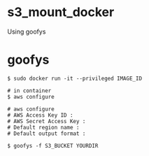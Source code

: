 # s3_mount_docker
Using goofys


# goofys
```
$ sudo docker run -it --privileged IMAGE_ID

# in container 
$ aws configure

# aws configure
# AWS Access Key ID : 
# AWS Secret Access Key :
# Default region name : 
# Default output format : 

$ goofys -f S3_BUCKET YOURDIR
```
